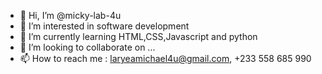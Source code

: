 - 👋 Hi, I’m @micky-lab-4u
- 👀 I’m interested in software development 
- 🌱 I’m currently learning HTML,CSS,Javascript and python
- 💞️ I’m looking to collaborate on ...
- 📫 How to reach me : laryeamichael4u@gmail.com, +233 558 685 990

<!---
micky-lab-4u/micky-lab-4u is a ✨ special ✨ repository because its `README.md` (this file) appears on your GitHub profile.
You can click the Preview link to take a look at your changes.
--->
